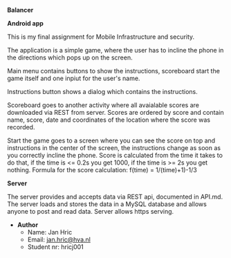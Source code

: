 **Balancer**

**Android app**

This is my final assignment for Mobile Infrastructure and security.

The application is a simple game, where the user has to incline the phone in the directions which pops up on the screen.

Main menu contains buttons to show the instructions, scoreboard start the game itself and one inpiut for the user's name.

Instructions button shows a dialog which contains the instructions.

Scoreboard goes to another activity where all avaialable scores are downloaded via REST from server. Scores are ordered by score and contain name, score, date and coordinates of the location where the score was recorded.

Start the game goes to a screen where you can see the score on top and instructions in the center of the screen, the instructions change as soon as you correctly incline the phone. Score is calculated from the time it takes to do that, if the time is <= 0.2s you get 1000, if the time is >= 2s you get nothing.
Formula for the score calculation: f(time) = 1/(time)+1)-1/3 

**Server**

The server provides and accepts data via REST api, documented in API.md. The server loads and stores the data in a MySQL database and allows anyone to post and read data. Server allows https serving.

* **Author**
  * Name: Jan Hric 
  * Email: jan.hric@hva.nl 
  * Student nr: hricj001